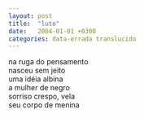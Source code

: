 ```yaml
---
layout: post
title:  "luto"
date:   2004-01-01 +0300
categories: data-errada translucido
---
```


<!--more-->

na ruga do pensamento  
nasceu sem jeito  
uma idéia albina  
a mulher de negro  
sorriso crespo, vela  
seu corpo de menina  
